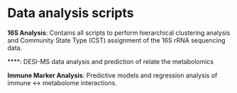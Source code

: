 # Data analysis scripts

**16S Analysis**: Contains all scripts to perform hierarchical clustering analysis and Community State Type (CST) assignment of the 16S rRNA sequencing data. 

****: DESI-MS data analysis and prediction of relate the metabolomics

**Immune Marker Analysis**: Predictive models and regression analysis of immune <-> metabolome interactions.
